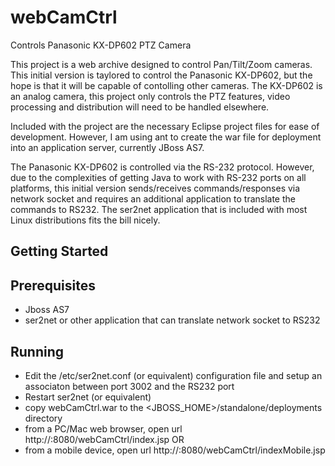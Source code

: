 webCamCtrl
==========

Controls Panasonic KX-DP602 PTZ Camera

This project is a web archive designed to control Pan/Tilt/Zoom cameras. This initial version is taylored to control
the Panasonic KX-DP602, but the hope is that it will be capable of contolling other cameras. The KX-DP602 is an analog
camera, this project only controls the PTZ features, video processing and distribution will need to be handled elsewhere.

Included with the project are the necessary Eclipse project files for ease of development. However, I am using ant to
create the war file for deployment into an application server, currently JBoss AS7.

The Panasonic KX-DP602 is controlled via the RS-232 protocol. However, due to the complexities of getting Java to work
with RS-232 ports on all platforms, this initial version sends/receives commands/responses via network socket and requires
an additional application to translate the commands to RS232. The ser2net application that is included with most Linux
distributions fits the bill nicely. 

Getting Started
---------------

Prerequisites
-------------
 - Jboss AS7 
 - ser2net or other application that can translate network socket to RS232

Running
-------
- Edit the /etc/ser2net.conf (or equivalent) configuration file and setup an associaton between port 3002 and
the RS232 port
- Restart ser2net (or equivalent)
- copy webCamCtrl.war to the <JBOSS_HOME>/standalone/deployments directory
- from a PC/Mac web browser, open url http://<hostname>:8080/webCamCtrl/index.jsp
OR
- from a mobile device, open url http://<hostname>:8080/webCamCtrl/indexMobile.jsp
